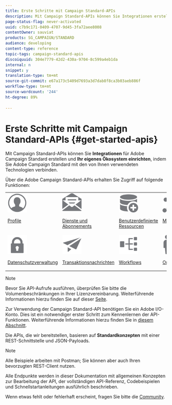 ```yaml
---
title: Erste Schritte mit Campaign Standard-APIs
description: Mit Campaign Standard-APIs können Sie Integrationen erstellen und ein eigenes Ökosystem aufbauen, indem Sie Kampagne mit dem von Ihnen verwendeten Technologiebereich verbinden.
page-status-flag: never-activated
uuid: c7b9c171-0409-4707-9d45-3fa72aee8008
contentOwner: sauviat
products: SG_CAMPAIGN/STANDARD
audience: developing
content-type: reference
topic-tags: campaign-standard-apis
discoiquuid: 304e7779-42d2-430a-9704-8c599a4eb1da
internal: n
snippet: y
translation-type: tm+mt
source-git-commit: e67a173c5409d7693a3d7dab8f8ca3b03aeb886f
workflow-type: tm+mt
source-wordcount: '244'
ht-degree: 89%

---
```



# Erste Schritte mit Campaign Standard-APIs {#get-started-apis}

Mit Campaign Standard-APIs können Sie **Integrationen** für Adobe Campaign Standard erstellen und **Ihr eigenes Ökosystem einrichten**, indem Sie Adobe Campaign Standard mit den von Ihnen verwendeten Technologien verbinden.

Über die Adobe Campaign Standard-APIs erhalten Sie Zugriff auf folgende Funktionen:

<table><tr>
 <td valign="top"><a href="../../api/using/retrieving-profiles.md"><img width="60px" alt="Bedingungen" src="assets/icon_profile.svg"/></a><p><a href="../../api/using/retrieving-profiles.md">Profile</a></p></td>
<td valign="top"><a href="../../api/using/creating-a-service.md"><img width="60px" alt="Bedingungen" src="assets/icon_services.svg"/></a><p><a href="../../api/using/creating-a-service.md">Dienste und Abonnements</a></p></td>
<td valign="top"><a href="../../api/using/interacting-with-custom-resources.md"><img width="60px" alt="Bedingungen" src="assets/icon_customresources.svg"/></a><p><a href="../../api/using/interacting-with-custom-resources.md">Benutzerdefinierte Ressourcen</a></p></td>
<td valign="top"><a href="../../api/using/interacting-with-marketing-history.md"><img width="60px" alt="Bedingungen" src="assets/icon_marketinghistory.svg"/></a><p><a href="../../api/using/interacting-with-marketing-history.md">Marketingverlauf</a></p></td>
</tr>
<tr>
<td valign="top"><a href="../../api/using/creating-a-privacy-request.md"><img width="60px" alt="Bedingungen" src="assets/icon_privacy.svg"/></a><p><a href="../../api/using/creating-a-privacy-request.md">Datenschutzverwaltung</a></p></td>
<td valign="top"><a href="../../api/using/managing-transactional-messages.md"><img width="60px" alt="Bedingungen" src="assets/icon_transactionalmessage.svg"/></a><p><a href="../../api/using/managing-transactional-messages.md">Transaktionsnachrichten</a></p></td>
<td valign="top"><a href="../../api/using/controlling-a-workflow.md"><img width="60px" alt="Bedingungen" src="assets/icon_workflows.svg"/></a><p><a href="../../api/using/controlling-a-workflow.md">Workflows</a></p></td>
<td valign="top"><a href="../../api/using/retrieving-an-organizational-unit.md"><img width="60px" alt="Bedingungen" src="assets/icon_units.svg"/></a><p><a href="../../api/using/retrieving-an-organizational-unit.md">Organisationseinheiten</a></p></td>
</tr></table>

>[!NOTE]
>
>Bevor Sie API-Aufrufe ausführen, überprüfen Sie bitte die Volumenbeschränkungen in Ihrer Lizenzvereinbarung. Weiterführende Informationen hierzu finden Sie auf dieser [Seite](https://helpx.adobe.com/de/legal/product-descriptions/campaign-standard.html#ITInfrastructureResourcesbyActiveProfilesTiers).

Zur Verwendung der Campaign Standard-API benötigen Sie ein Adobe I/O-Konto. Dies ist ein notwendiger erster Schritt zum Kennenlernen der API-Funktionen.
Weiterführende Informationen hierzu finden Sie in [diesem Abschnitt](../../api/using/setting-up-api-access.md).

Die APIs, die wir bereitstellen, basieren auf **Standardkonzepten** mit einer REST-Schnittstelle und JSON-Payloads.

>[!NOTE]
>
>Alle Beispiele arbeiten mit Postman; Sie können aber auch Ihren bevorzugten REST-Client nutzen.

Alle Endpunkte werden in dieser Dokumentation mit allgemeinen Konzepten zur Bearbeitung der API, der vollständigen API-Referenz, Codebeispielen und Schnellstartanleitungen ausführlich beschrieben.

Wenn etwas fehlt oder fehlerhaft erscheint, fragen Sie bitte die [Community](https://experienceleaguecommunities.adobe.com/t5/adobe-campaign-standard/ct-p/adobe-campaign-standard-community).

